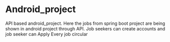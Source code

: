 # Android_project
API based android_project. Here the jobs from spring boot project are being shown in android project through API. Job seekers can create accounts and job seeker can Apply Every job circular
